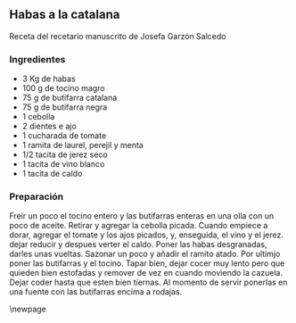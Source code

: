 ## Habas a la catalana

Receta del recetario manuscrito de Josefa Garzón Salcedo

### Ingredientes

- 3 Kg de habas
- 100 g de tocino magro
- 75 g de butifarra catalana
- 75 g de butifarra negra
- 1 cebolla
- 2 dientes e ajo
- 1 cucharada de tomate
- 1 ramita de laurel, perejil y menta
- 1/2 tacita de jerez seco
- 1 tacita de vino blanco
- 1 tacita de caldo

### Preparación

Freir un poco el tocino entero y las butifarras enteras en una olla con un poco de aceite.
Retirar y agregar la cebolla picada.
Cuando empiece a dorar, agregar el tomate y los ajos picados,
y, enseguida, el vino y el jerez.
dejar reducir y despues verter el caldo.
Poner las habas desgranadas, darles unas vueltas.
Sazonar un poco y añadir el ramito atado.
Por ultimjo poner las butifarras y el tocino.
Tapar bien, dejar cocer muy lento pero que quieden bien estofadas
y remover de vez en cuando moviendo la cazuela.
Dejar coder hasta que esten bien tiernas.
Al momento de servir ponerlas en una fuente con las butifarras encima a rodajas.

\newpage



